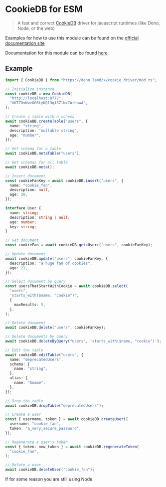 # CookieDB for ESM

> A fast and correct [CookieDB](https://cookiedb.com) driver for javascript
> runtimes (like Deno, Node, or the web)

Examples for how to use this module can be found on the
[official documentation site](https://docs.cookiedb.com)

Documentation for this module can be found
[here](https://deno.land/x/cookie_driver/mod.ts).

## Example

```typescript
import { CookieDB } from "https://deno.land/x/cookie_driver/mod.ts";

// Initialize instance
const cookieDB = new CookieDB(
  "http://localhost:8777",
  "UKTZOvKweOG6tyKQl3q1SZlNx7AthowA",
);

// Create a table with a schema
await cookieDB.createTable("users", {
  name: "string",
  description: "nullable string",
  age: "number",
});

// Get schema for a table
await cookieDB.metaTable("users");

// Get schemas for all table
await cookieDB.meta();

// Insert document
const cookieFanKey = await cookieDB.insert("users", {
  name: "cookie_fan",
  description: null,
  age: 20,
});

interface User {
  name: string;
  description: string | null;
  age: number;
  key: string;
}

// Get document
const cookieFan = await cookieDB.get<User>("users", cookieFanKey);

// Update document
await cookieDB.update("users", cookieFanKey, {
  description: "a huge fan of cookies",
  age: 21,
});

// Select document by query
const usersThatStartWithCookie = await cookieDB.select(
  "users",
  'starts_with($name, "cookie")',
  {
    maxResults: 5,
  },
);

// Delete document
await cookieDB.delete("users", cookieFanKey);

// Delete documents by query
await cookieDB.deleteByQuery("users", 'starts_with($name, "cookie")');

// Edit the table
await cookieDB.editTable("users", {
  name: "deprecatedUsers",
  schema: {
    name: "string",
  },
  alias: {
    name: "$name",
  },
});

// Drop the table
await cookieDB.dropTable("deprecatedUsers");

// Create a user
const { username, token } = await cookieDB.createUser({
  username: "cookie_fan",
  token: "a_very_secure_password",
});

// Regenerate a user's token
const { token: new_token } = await cookieDB.regenerateToken(
  "cookie_fan",
);

// Delete a user
await cookieDB.deleteUser("cookie_fan");
```

If for some reason you are still using Node.
